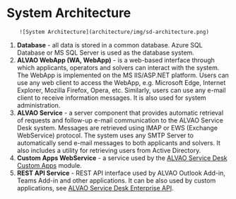 # System Architecture

        ![System Architecture](architecture/img/sd-architecture.png)
      
1. **Database** - all data is stored in a common database. Azure SQL Database or MS SQL Server is used as the database system.
2. **ALVAO WebApp (WA, WebApp)** - is a web-based interface through which applicants, operators and solvers can interact with the system. The WebApp is implemented on the MS IIS/ASP.NET platform. Users can use any web client to access the WebApp, e.g. Microsoft Edge, Internet Explorer, Mozilla Firefox, Opera, etc. Similarly, users can use any e-mail client to receive information messages. It is also used for system administration.
3. **ALVAO Service** - a server component that provides automatic retrieval of requests and follow-up e-mail communication to the ALVAO Service Desk system. Messages are retrieved using IMAP or EWS (Exchange WebService) protocol. The system uses any SMTP Server to automatically send e-mail messages to both applicants and solvers. It also includes a utility for retrieving users from Active Directory.
4. **Custom Apps WebService** - a service used by the [ALVAO Service Desk Custom Apps](../../modules/alvao-sd-custom-apps) module.
5. **REST API Service** - REST API interface used by ALVAO Outlook Add-in, Teams Add-in and other applications. It can be also used by custom applications, see [ALVAO Service Desk Enterprise API](../../modules/alvao-sd-enterprise-api).
